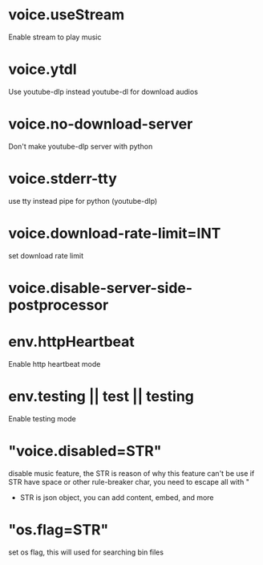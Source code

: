 # voice.useStream
Enable stream to play music

# voice.ytdl
Use youtube-dlp instead youtube-dl for download audios

# voice.no-download-server
Don't make youtube-dlp server with python

# voice.stderr-tty
use tty instead pipe for python (youtube-dlp)

# voice.download-rate-limit=INT
set download rate limit

# voice.disable-server-side-postprocessor

# env.httpHeartbeat
Enable http heartbeat mode  

# env.testing || test || testing
Enable testing mode

# "voice.disabled=STR"
disable music feature, the STR is reason of why this feature can't be use
if STR have space or other rule-breaker char, you need to escape all with "
* STR is json object, you can add content, embed, and more

# "os.flag=STR"
set os flag, this will used for searching bin files
